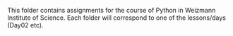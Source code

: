 This folder contains assignments for the course of Python in Weizmann Institute of Science.
Each folder will correspond to one of the lessons/days (Day02 etc). 
